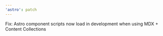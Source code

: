 ```yaml
---
'astro': patch
---
```


Fix: Astro component scripts now load in development when using MDX + Content Collections
